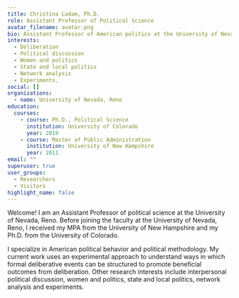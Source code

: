 ```yaml
---
title: Christina Ladam, Ph.D.
role: Assistant Professor of Political Science
avatar_filename: avatar.png
bio: Assistant Professor of American politics at the University of Nevada, Reno.
interests:
  - Deliberation
  - Political discussion
  - Women and politics
  - State and local politics
  - Network analysis
  - Experiments.
social: []
organizations:
  - name: University of Nevada, Reno
education:
  courses:
    - course: Ph.D., Political Science
      institution: University of Colorado
      year: 2019
    - course: Master of Public Administration
      institution: University of New Hampshire
      year: 2011
email: ""
superuser: true
user_groups:
  - Researchers
  - Visitors
highlight_name: false
---
```

Welcome! I am an Assistant Professor of political science at the University of Nevada, Reno. Before joining the faculty at the University of Nevada, Reno, I received my MPA from the University of New Hampshire and my Ph.D. from the University of Colorado.

I specialize in American political behavior and political methodology. My current work uses an experimental approach to understand ways in which formal deliberative events can be structured to promote beneficial outcomes from deliberation. Other research interests include interpersonal political discussion, women and politics, state and local politics, network analysis and experiments.